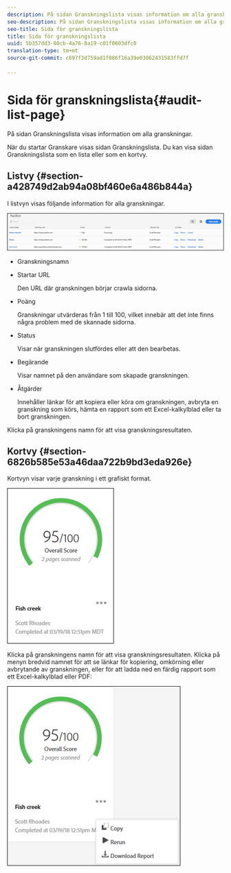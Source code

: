 ```yaml
---
description: På sidan Granskningslista visas information om alla granskningar.
seo-description: På sidan Granskningslista visas information om alla granskningar.
seo-title: Sida för granskningslista
title: Sida för granskningslista
uuid: 5b357dd3-80cb-4a76-8a19-c01f0603dfc0
translation-type: tm+mt
source-git-commit: c697f3d759ad1f086f16a39e03062431583ffd7f

---
```



# Sida för granskningslista{#audit-list-page}

På sidan Granskningslista visas information om alla granskningar.

När du startar Granskare visas sidan Granskningslista. Du kan visa sidan Granskningslista som en lista eller som en kortvy.

## Listvy {#section-a428749d2ab94a08bf460e6a486b844a}

I listvyn visas följande information för alla granskningar.

![](assets/audit-list.png)

* Granskningsnamn
* Startar URL

   Den URL där granskningen börjar crawla sidorna.
* Poäng

   Granskningar utvärderas från 1 till 100, vilket innebär att det inte finns några problem med de skannade sidorna.
* Status

   Visar när granskningen slutfördes eller att den bearbetas.
* Begärande

   Visar namnet på den användare som skapade granskningen.
* Åtgärder

   Innehåller länkar för att kopiera eller köra om granskningen, avbryta en granskning som körs, hämta en rapport som ett Excel-kalkylblad eller ta bort granskningen.

Klicka på granskningens namn för att visa granskningsresultaten.

## Kortvy {#section-6826b585e53a46daa722b9bd3eda926e}

Kortvyn visar varje granskning i ett grafiskt format.

![](assets/card.png)

Klicka på granskningens namn för att visa granskningsresultaten. Klicka på menyn bredvid namnet för att se länkar för kopiering, omkörning eller avbrytande av granskningen, eller för att ladda ned en färdig rapport som ett Excel-kalkylblad eller PDF:

![](assets/card-menu.png)

